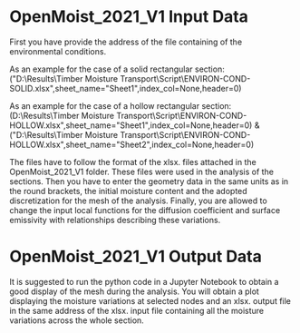# OpenMoist_2021_V1 Input Data

First you have provide the address of the file containing of the environmental conditions.

As an example for the case of a solid rectangular section: ("D:\Results\Timber Moisture Transport\Script\ENVIRON-COND-SOLID.xlsx",sheet_name="Sheet1",index_col=None,header=0)

As an example for the case of a hollow rectangular section: (D:\Results\Timber Moisture Transport\Script\ENVIRON-COND-HOLLOW.xlsx",sheet_name="Sheet1",index_col=None,header=0) & ("D:\Results\Timber Moisture Transport\Script\ENVIRON-COND-HOLLOW.xlsx",sheet_name="Sheet2",index_col=None,header=0)

The files have to follow the format of the xlsx. files attached in the OpenMoist_2021_V1 folder. 
These files were used in the analysis of the sections. Then you have to enter the geometry data in
the same units as in the round brackets, the initial moisture content and the adopted discretization 
for the mesh of the analysis. Finally, you are allowed to change the input local functions for
the diffusion coefficient and surface emissivity with relationships describing these variations.

# OpenMoist_2021_V1 Output Data

It is suggested to run the python code in a Jupyter Notebook to obtain a good display of the mesh
during the analysis. You will obtain a plot displaying the moisture variations at selected nodes
and an xlsx. output file in the same address of the xlsx. input file containing all the moisture 
variations across the whole section. 
